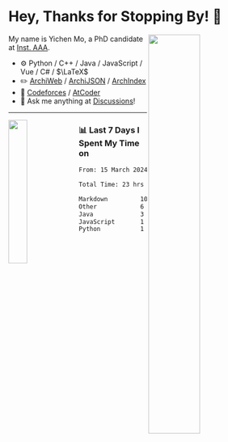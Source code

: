 # Hey, Thanks for Stopping By! 🦭

<picture>
    <source media="(prefers-color-scheme: dark)" srcset="https://github-readme-stats.vercel.app/api?username=amomorning&show_icons=true&theme=noctis_minimus&hide=issues">
    <img align="right" width="45%" src="https://github-readme-stats.vercel.app/api?username=amomorning&show_icons=true&theme=graywhite&hide=issues">
</picture>


My name is Yichen Mo, a PhD candidate at [Inst. AAA](https://archialgo.com).

-   :gear: Python / C++ / Java / JavaScript / Vue / C# / $\LaTeX$ 
-   :pencil2: [ArchiWeb](https://web.archialgo.com) / [ArchiJSON](https://www.food4rhino.com/en/app/archijson) / [ArchIndex](https://index.archialgo.com/) 
-   :abacus: [Codeforces](https://codeforces.com/profile/LaPluma) / [AtCoder](https://atcoder.jp/users/amomorning)
-   :thought_balloon: Ask me anything at [Discussions](https://github.com/amomorning/amomorning/discussions/new)!


---

<picture>
    <source media="(prefers-color-scheme: dark)" srcset="https://github-readme-stats.vercel.app/api/top-langs/?username=amomorning&hide=Mathematica&theme=noctis_minimus">
    <img align="left" width="27%" src="https://github-readme-stats.vercel.app/api/top-langs/?username=amomorning&hide=Mathematica&theme=graywhite">
</picture>

  
### 📊 Last 7 Days I Spent My Time on

<!--START_SECTION:waka-->

```txt
From: 15 March 2024 - To: 22 March 2024

Total Time: 23 hrs 58 mins

Markdown         10 hrs 21 mins  ██████████▓░░░░░░░░░░░░░░   43.23 %
Other            6 hrs 24 mins   ██████▓░░░░░░░░░░░░░░░░░░   26.74 %
Java             3 hrs 6 mins    ███▒░░░░░░░░░░░░░░░░░░░░░   12.95 %
JavaScript       1 hr 40 mins    █▓░░░░░░░░░░░░░░░░░░░░░░░   06.97 %
Python           1 hr 22 mins    █▒░░░░░░░░░░░░░░░░░░░░░░░   05.73 %
```

<!--END_SECTION:waka-->　　
